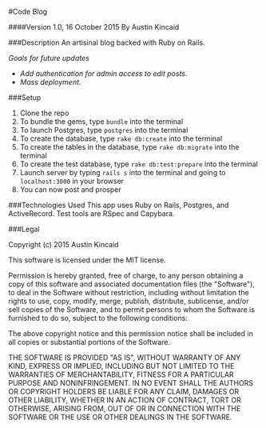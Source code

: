 #Code Blog

####Version 1.0, 16 October 2015
By Austin Kincaid

###Description
An artisinal blog backed with Ruby on Rails.

_Goals for future updates_
* _Add authentication for admin access to edit posts._
* _Mass deployment._

###Setup
1. Clone the repo
2. To bundle the gems, type `bundle` into the terminal
3. To launch Postgres, type `postgres` into the terminal
4. To create the database, type `rake db:create` into the terminal
5. To create the tables in the database, type `rake db:migrate` into the terminal
7. To create the test database, type `rake db:test:prepare` into the terminal
9. Launch server by typing `rails s` into the terminal and going to `localhost:3000` in your browser
10. You can now post and prosper

###Technologies Used
This app uses Ruby on Rails, Postgres, and ActiveRecord. Test tools are RSpec and Capybara.

###Legal

Copyright (c) 2015 Austin Kincaid

This software is licensed under the MIT license.

Permission is hereby granted, free of charge, to any person obtaining a copy of this software and associated documentation files (the "Software"), to deal in the Software without restriction, including without limitation the rights to use, copy, modify, merge, publish, distribute, sublicense, and/or sell copies of the Software, and to permit persons to whom the Software is furnished to do so, subject to the following conditions:

The above copyright notice and this permission notice shall be included in all copies or substantial portions of the Software.

THE SOFTWARE IS PROVIDED "AS IS", WITHOUT WARRANTY OF ANY KIND, EXPRESS OR IMPLIED, INCLUDING BUT NOT LIMITED TO THE WARRANTIES OF MERCHANTABILITY, FITNESS FOR A PARTICULAR PURPOSE AND NONINFRINGEMENT. IN NO EVENT SHALL THE AUTHORS OR COPYRIGHT HOLDERS BE LIABLE FOR ANY CLAIM, DAMAGES OR OTHER LIABILITY, WHETHER IN AN ACTION OF CONTRACT, TORT OR OTHERWISE, ARISING FROM, OUT OF OR IN CONNECTION WITH THE SOFTWARE OR THE USE OR OTHER DEALINGS IN THE SOFTWARE.
